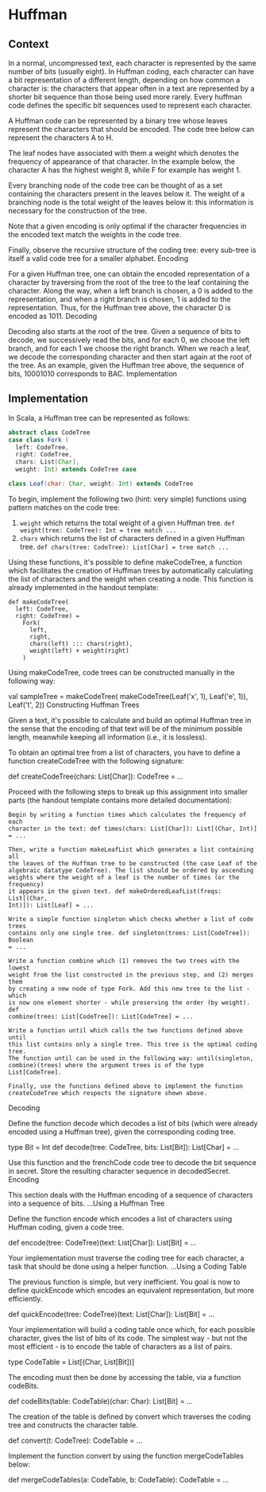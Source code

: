 # Huffman 
## Context
In a normal, uncompressed text, each character is represented by the same number
of bits (usually eight). In Huffman coding, each character can have a bit
representation of a different length, depending on how common a character is:
the characters that appear often in a text are represented by a shorter bit
sequence than those being used more rarely. Every huffman code defines the
specific bit sequences used to represent each character.

A Huffman code can be represented by a binary tree whose leaves represent the
characters that should be encoded. The code tree below can represent the
characters A to H.

The leaf nodes have associated with them a weight which denotes the frequency of
appearance of that character. In the example below, the character A has the
highest weight 8, while F for example has weight 1.

Every branching node of the code tree can be thought of as a set containing the
characters present in the leaves below it. The weight of a branching node is the
total weight of the leaves below it: this information is necessary for the
construction of the tree.

Note that a given encoding is only optimal if the character frequencies in the
encoded text match the weights in the code tree.

Finally, observe the recursive structure of the coding tree: every sub-tree is
itself a valid code tree for a smaller alphabet. Encoding

For a given Huffman tree, one can obtain the encoded representation of a
character by traversing from the root of the tree to the leaf containing the
character. Along the way, when a left branch is chosen, a 0 is added to the
representation, and when a right branch is chosen, 1 is added to the
representation. Thus, for the Huffman tree above, the character D is encoded as
1011. Decoding

Decoding also starts at the root of the tree. Given a sequence of bits to
decode, we successively read the bits, and for each 0, we choose the left
branch, and for each 1 we choose the right branch. When we reach a leaf, we
decode the corresponding character and then start again at the root of the tree.
As an example, given the Huffman tree above, the sequence of bits, 10001010
corresponds to BAC. Implementation

## Implementation

In Scala, a Huffman tree can be represented as follows:
```scala
abstract class CodeTree 
case class Fork (
  left: CodeTree, 
  right: CodeTree, 
  chars: List[Char], 
  weight: Int) extends CodeTree case 

class Leaf(char: Char, weight: Int) extends CodeTree
```

To begin, implement the following two (hint: very simple) functions using
pattern matches on the code tree:

1. `weight` which returns the total weight of a given Huffman tree. 
  `def weight(tree: CodeTree): Int = tree match ...`
2. `chars` which returns the list of characters defined in a given Huffman tree.
   `def chars(tree: CodeTree): List[Char] = tree match ...`

Using these functions, it's possible to define makeCodeTree, a function which
facilitates the creation of Huffman trees by automatically calculating the list
of characters and the weight when creating a node. This function is already
implemented in the handout template:

```
def makeCodeTree(
  left: CodeTree, 
  right: CodeTree) = 
    Fork(
      left, 
      right, 
      chars(left) ::: chars(right), 
      weight(left) + weight(right)
    )
```

Using makeCodeTree, code trees can be constructed manually in the following way:

val sampleTree = makeCodeTree( makeCodeTree(Leaf('x', 1), Leaf('e', 1)),
Leaf('t', 2)) Constructing Huffman Trees

Given a text, it's possible to calculate and build an optimal Huffman tree in
the sense that the encoding of that text will be of the minimum possible length,
meanwhile keeping all information (i.e., it is lossless).

To obtain an optimal tree from a list of characters, you have to define a
function createCodeTree with the following signature:

def createCodeTree(chars: List[Char]): CodeTree = ...

Proceed with the following steps to break up this assignment into smaller parts
(the handout template contains more detailed documentation):

    Begin by writing a function times which calculates the frequency of each
    character in the text: def times(chars: List[Char]): List[(Char, Int)] = ...

    Then, write a function makeLeafList which generates a list containing all
    the leaves of the Huffman tree to be constructed (the case Leaf of the
    algebraic datatype CodeTree). The list should be ordered by ascending
    weights where the weight of a leaf is the number of times (or the frequency)
    it appears in the given text. def makeOrderedLeafList(freqs: List[(Char,
    Int)]): List[Leaf] = ...

    Write a simple function singleton which checks whether a list of code trees
    contains only one single tree. def singleton(trees: List[CodeTree]): Boolean
    = ...

    Write a function combine which (1) removes the two trees with the lowest
    weight from the list constructed in the previous step, and (2) merges them
    by creating a new node of type Fork. Add this new tree to the list - which
    is now one element shorter - while preserving the order (by weight). def
    combine(trees: List[CodeTree]): List[CodeTree] = ...

    Write a function until which calls the two functions defined above until
    this list contains only a single tree. This tree is the optimal coding tree.
    The function until can be used in the following way: until(singleton,
    combine)(trees) where the argument trees is of the type List[CodeTree].

    Finally, use the functions defined above to implement the function
    createCodeTree which respects the signature shown above.

Decoding

Define the function decode which decodes a list of bits (which were already
encoded using a Huffman tree), given the corresponding coding tree.

type Bit = Int def decode(tree: CodeTree, bits: List[Bit]): List[Char] = ...

Use this function and the frenchCode code tree to decode the bit sequence in
secret. Store the resulting character sequence in decodedSecret. Encoding

This section deals with the Huffman encoding of a sequence of characters into a
sequence of bits. ...Using a Huffman Tree

Define the function encode which encodes a list of characters using Huffman
coding, given a code tree.

def encode(tree: CodeTree)(text: List[Char]): List[Bit] = ...

Your implementation must traverse the coding tree for each character, a task
that should be done using a helper function. ...Using a Coding Table

The previous function is simple, but very inefficient. You goal is now to define
quickEncode which encodes an equivalent representation, but more efficiently.

def quickEncode(tree: CodeTree)(text: List[Char]): List[Bit] = ...

Your implementation will build a coding table once which, for each possible
character, gives the list of bits of its code. The simplest way - but not the
most efficient - is to encode the table of characters as a list of pairs.

type CodeTable = List[(Char, List[Bit])]

The encoding must then be done by accessing the table, via a function codeBits.

def codeBits(table: CodeTable)(char: Char): List[Bit] = ...

The creation of the table is defined by convert which traverses the coding tree
and constructs the character table.

def convert(t: CodeTree): CodeTable = ...

Implement the function convert by using the function mergeCodeTables below:

def mergeCodeTables(a: CodeTable, b: CodeTable): CodeTable = ...
